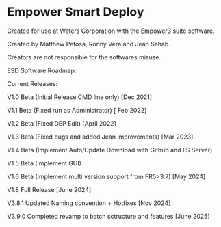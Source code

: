 # Empower Smart Deploy

Created for use at Waters Corporation with the Empower3 suite software.

Created by Matthew Petosa, Ronny Vera and Jean Sahab.

Creators are not responsible for the softwares misuse.

ESD Software Roadmap:

Current Releases:

  V1.0 Beta (Initial Release CMD line only) [Dec 2021]

  V1.1 Beta (Fixed run as Administrator) [ Feb 2022]

  V1.2 Beta (Fixed DEP Edit) [April 2022]
  
  V1.3 Beta (Fixed bugs and added Jean improvements) [Mar 2023]

  V1.4 Beta (Implement Auto/Update Download with Github and IIS Server)

  V1.5 Beta (Implement GUI) 

  V1.6 Beta (Implement multi version support from FR5>3.7) [May 2024]

  V1.8 Full Release [June 2024]

  V3.8.1 Updated Naming convention + Hotfixes [Nov 2024]

  V3.9.0 Completed revamp to batch sctructure and features [June 2025]
